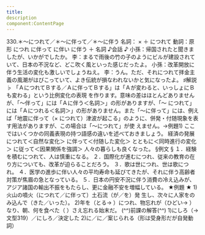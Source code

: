 ```yaml
---
title:
description
component:ContentPage
---
```



330.＊～につれて／＊～に伴って／＊～に伴う
名詞： × ＋ につれて 動詞：原形 につれ
に伴って
に伴い に伴う ＋ 名詞
♪会話 ♪
小孫：帰国されたと聞きましたが、いかがでしたか。
李：まるで雨後の竹の子のようにビルが建設されていて、日本の不況など、どこ吹く風といった感じだったよ。 小孫：改革開放に伴う生活の変化も激しいでしょうねえ。
李：うん。ただ、それにつれて拝金主義の風潮がはびこっていて、よき伝統が損なわれないかと気になったよ。
♯解説 ♭
「ＡにつれてＢする／Ａに伴ってＢする」は「Ａが変わると、いっしょにＢも変わる」という比例変化の表現 を作ります。意味の差はほとんどありませんが、「～伴って」には「Ａに伴う＜名詞＞」の形がありますが、「～ につれて」には「Ａにつれる＜名詞＞」の形がありません。また「～に伴って」には、例えば「地震に伴って（×
につれて）津波が起こる」のように、併発・付随現象を表す用法がありますが、この場合は「～につれて」が使 えません。→例題1)
ここではいくつかの同義表現の持つ語感の違いを述べておきましょう。
経済の発展 につれて＜自然な変化＞ に伴って＜付随した変化＞ とともに＜同時進行の変化＞ に従って＜因果関係を強調＞
人々の暮らしも良くなった。
§例文 §
１．経験を積むにつれて、人は慎重になる。
２．国際化が進むにつれ、従来の教育の在り方についても、改革が迫らることだろう。
３．歌は世につれ、世は歌につれ。
４．医学の進歩に伴い人々の平均寿命も延びてきたが、それに伴う高齢者対策が焦眉の急となっている。
５．日本の円安不況に伴う消費の冷え込みが、アジア諸国の輸出不振をもたらし、更に金融不安を増幅している。
★例題 ★
1)火山の噴火（につれて／に伴って）土石流（が／を）発 生し、次々に人家をのみ込んで（きた／いった）。
2)年を（とる→ ）につれ、物忘れが（ひどい→ ）なり、朝、何を食べた（ ）さえ忘れる始末だ。
(^^)前課の解答(^^)
1)にしろ（→文型319）／にしろ／決定した
2)に／に／案じられる（形は受身形だが自発動詞）

